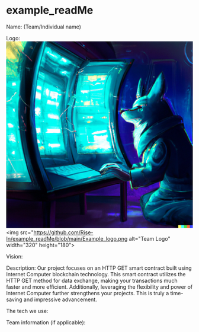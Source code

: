 # example_readMe

Name: (Team/Individual name)

Logo: ![Team Logo](https://github.com/Rise-In/example_readMe/blob/main/Example_logo.png)
<img src="https://github.com/Rise-In/example_readMe/blob/main/Example_logo.png alt="Team Logo" width="320" height="180">


Vision:

Description: Our project focuses on an HTTP GET smart contract built using Internet Computer blockchain technology. This smart contract utilizes the HTTP GET method for data exchange, making your transactions much faster and more efficient. Additionally, leveraging the flexibility and power of Internet Computer further strengthens your projects. This is truly a time-saving and impressive advancement.

The tech we use:

Team information (if applicable):
